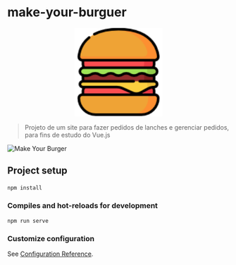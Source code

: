 # make-your-burguer

<p align="center">
   <img src="./public/img/logo.png" width="200"/>
</p>

> Projeto de um site para fazer pedidos de lanches e gerenciar pedidos, para fins de estudo do Vue.js

![Make Your Burger](https://user-images.githubusercontent.com/49680351/147374159-2bb7b674-c9f1-4084-a909-c58c9c2af3f5.gif)

## Project setup

```
npm install
```

### Compiles and hot-reloads for development

```
npm run serve
```

### Customize configuration

See [Configuration Reference](https://cli.vuejs.org/config/).
